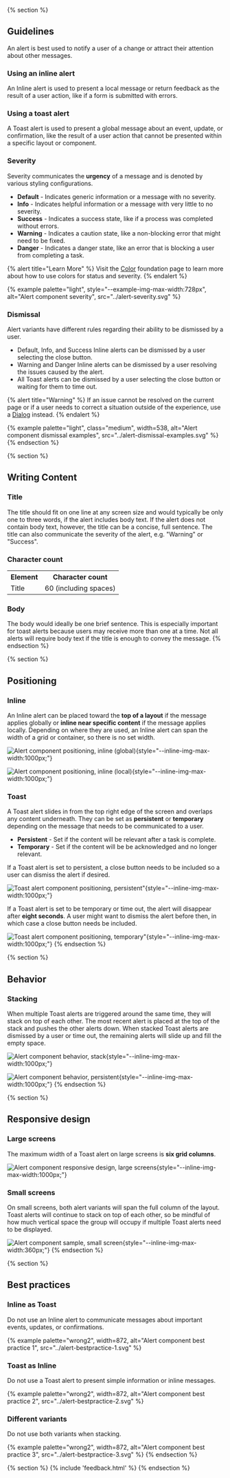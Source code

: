 {% section %}
## Guidelines

An alert is best used to notify a user of a change or attract their attention about other messages.

### Using an inline alert

An Inline alert is used to present a local message or return feedback as the result of a user action, like if a form is submitted with errors.

### Using a toast alert

A Toast alert is used to present a global message about an event, update, or confirmation, like the result of a user action that cannot be presented within a specific layout or component.

### Severity

Severity communicates the **urgency** of a message and is denoted by various styling configurations.

- **Default** - Indicates generic information or a message with no severity.
- **Info** - Indicates helpful information or a message with very little to no severity.
- **Success** - Indicates a success state, like if a process was completed without errors.
- **Warning** - Indicates a caution state, like a non-blocking error that might need to be fixed.
- **Danger** - Indicates a danger state, like an error that is blocking a user from completing a task.

{% alert title="Learn More" %}
Visit the [Color](/foundations/color) foundation page to learn more about how to use colors 
for status and severity.
{% endalert %}

{% example palette="light",
           style="--example-img-max-width:728px",
           alt="Alert component severity",
           src="../alert-severity.svg" %}

### Dismissal

Alert variants have different rules regarding their ability to be dismissed by a user.

- Default, Info, and Success Inline alerts can be dismissed by a user selecting the close button.
- Warning and Danger Inline alerts can be dismissed by a user resolving the issues caused by the alert.
- All Toast alerts can be dismissed by a user selecting the close button or waiting for them to time out.

{% alert title="Warning" %}
If an issue cannot be resolved on the current page or if a user needs to correct a situation outside of the experience, use a [Dialog](/elements/dialog) instead.
{% endalert %}

{% example palette="light",
           class="medium",
           width=538,
           alt="Alert component dismissal examples",
           src="../alert-dismissal-examples.svg" %}
{% endsection %}

{% section %}
## Writing Content

### Title

The title should fit on one line at any screen size and would typically be only one to three words, if the alert includes body text. If the alert does not contain body text, however, the title can be a concise, full sentence. The title can also communicate the severity of the alert, e.g. "Warning" or "Success".

### Character count
<table style="width:100%">
    <tr>
        <th>Element</th>
        <th>Character count</th>
    </tr>
    <tr>
        <td>Title</td>
        <td>60 (including spaces)</td>
    </tr>
</table>

### Body
The body would ideally be one brief sentence. This is especially important for toast alerts because users may receive more than one at a time. Not all alerts will require body text if the title is enough to convey the message.
{% endsection %}

{% section %}
## Positioning

### Inline

An Inline alert can be placed toward the **top of a layout** if the message applies globally or **inline near specific content** if the message applies locally. Depending on where they are used, an Inline alert can span the width of a grid or container, so there is no set width.

![Alert component positioning, inline (global)](../alert-positioning-inline-global.svg){style="--inline-img-max-width:1000px;"}

![Alert component positioning, inline (local)](../alert-positioning-inline-local.svg){style="--inline-img-max-width:1000px;"}

### Toast

A Toast alert slides in from the top right edge of the screen and overlaps any content underneath. They can be set as **persistent** or **temporary** depending on the message that needs to be communicated to a user.

- **Persistent** - Set if the content will be relevant after a task is complete.
- **Temporary** - Set if the content will be be acknowledged and no 
  longer relevant.

If a Toast alert is set to persistent, a close button needs to be included so a user can dismiss the alert if desired.

![Toast alert component positioning, persistent"](../alert-positioning-toast-persistent.svg){style="--inline-img-max-width:1000px;"}

If a Toast alert is set to be temporary or time out, the alert will disappear after **eight seconds**. A user might want to dismiss the alert before then, in which case a close button needs be included.

![Toast alert component positioning, temporary"](../alert-positioning-toast-temporary.svg){style="--inline-img-max-width:1000px;"}
{% endsection %}

{% section %}
## Behavior

### Stacking

When multiple Toast alerts are triggered around the same time, they will stack on top of each other. The most recent alert is placed at the top of the stack and pushes the other alerts down. When stacked Toast alerts are dismissed by a user or time out, the remaining alerts will slide up and fill the empty space.

![Alert component behavior, stack](../alert-behavior-stack-1.svg){style="--inline-img-max-width:1000px;"}

![Alert component behavior, persistent](../alert-behavior-stack-2.svg){style="--inline-img-max-width:1000px;"}
{% endsection %}

{% section %}
## Responsive design

### Large screens

The maximum width of a Toast alert on large screens is **six grid columns**.

![Alert component responsive design, large screens](../alert-responsive-large-screens.svg){style="--inline-img-max-width:1000px;"}

### Small screens

On small screens, both alert variants will span the full column of the layout. Toast alerts will continue to stack on top of each other, so be mindful of how much vertical space the group will occupy if multiple Toast alerts need to be displayed.

![Alert component sample, small screen](../alert-responsive-small-screens.svg){style="--inline-img-max-width:360px;"}
{% endsection %}

{% section %}
## Best practices

### Inline as Toast

Do not use an Inline alert to communicate messages about important events, updates, or confirmations.

{% example palette="wrong2",
           width=872,
           alt="Alert component best practice 1",
           src="../alert-bestpractice-1.svg" %}

### Toast as Inline

Do not use a Toast alert to present simple information or inline messages.

{% example palette="wrong2",
           width=872,
           alt="Alert component best practice 2",
           src="../alert-bestpractice-2.svg" %}

### Different variants

Do not use both variants when stacking.

{% example palette="wrong2",
           width=872,
           alt="Alert component best practice 3",
           src="../alert-bestpractice-3.svg" %}
{% endsection %}

{% section %}
{% include 'feedback.html' %}
{% endsection %}
